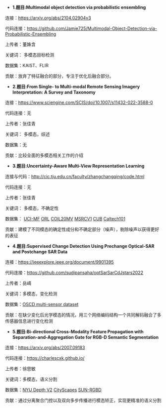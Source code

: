 
- **1.题目:Multimodal object detection via probabilistic ensembling**

连接：https://arxiv.org/abs/2104.02904v3

代码连接：https://github.com/Jamie725/Multimodal-Object-Detection-via-Probabilistic-Ensembling

上传者：董姝含

关键词： 多模态目标检测

数据集：KAIST、FLIR

贡献：放弃了特征融合的部分，专注于优化后融合部分。




- **2.题目:From Single- to Multi-modal Remote Sensing Imagery Interpretation: A Survey and Taxonomy**

连接：https://www.sciengine.com/SCIS/doi/10.1007/s11432-022-3588-0

代码连接：无

上传者：张佳青

关键词： 多模态，综述

数据集：无

贡献：比较全面的多模态相关工作的介绍




- **3.题目:Uncertainty-Aware Multi-View Representation Learning**

连接与代码：http://cic.tju.edu.cn/faculty/zhangchangqing/code.html

代码连接：无

上传者：张佳青

关键词： 多模态，不确定性

数据集：
[UCI-MF](https://archive.ics.uci.edu/ml/datasets/Multiple+Features) 
[ORL](http://www.cl.cam.ac.uk/research/dtg/attarchive/facedatabase.html) 
[COIL20MV](http://www.cs.columbia.edu/CAVE/software/softlib/)
[MSRCV1](http://www.vision.caltech.edu/visipedia/CUB-200.html)
[CUB](https://radimrehurek.com/gensim/models/doc2vec.html)
[Caltech101](http://www.vision.caltech.edu/Image_Datasets/Caltech101)

贡献：建模了不同模态的确定性成分和不确定部分（噪声），剔除噪声以获得更好的表征




- **4.题目:Supervised Change Detection Using Prechange Optical-SAR and Postchange SAR Data**

连接：https://ieeexplore.ieee.org/document/9901395

代码连接：https://github.com/sudipansaha/optSarSarCdJstars2022

上传者：岳崝

关键词：多模态，变化检测

数据集：[OSCD multi-sensor dataset](https://mediatum.ub.tum.de/1619966)

贡献：在缺少变化后光学模态的情况，用三个网络编码结构一个共同解码融合了多传感器信息进行变化检测


- **5.题目:Bi-directional Cross-Modality Feature Propagation with Separation-and-Aggregation Gate for RGB-D Semantic Segmentation**

连接：https://arxiv.org/abs/2007.09183

代码连接：https://charlescxk.github.io/

上传者：徐思敏

关键词：多模态，语义分割

数据集：[NYU Depth V2](https://cs.nyu.edu/~silberman/datasets/nyu_depth_v2.html#raw_parts)
        [CityScapes](https://www.cityscapes-dataset.com/)
        [SUN-RGBD](https://rgbd.cs.princeton.edu/)

贡献：通过分离聚合门控以及双向多步传播进行模态矫正，实现更精准的语义分割

